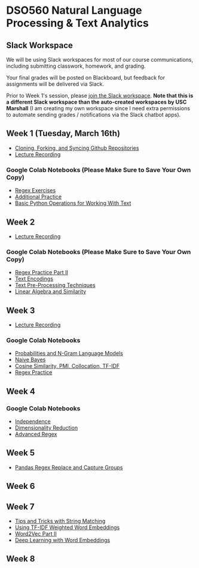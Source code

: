 # DSO560 Natural Language Processing & Text Analytics

## Slack Workspace

We will be using Slack workspaces for most of our course communications, including submitting
classwork, homework, and grading.

Your final grades will be posted on Blackboard, but feedback for assignments will be delivered via Slack.

Prior to Week 1's session, please [join the Slack workspace](https://join.slack.com/t/dso560textana-piq5399/shared_invite/zt-nlx7nesm-HlMz4BM7yDfj83E1HEQCUg). **Note that this is a different Slack workspace than the auto-created workspaces by USC Marshall** (I am creating my own workspace since I need extra permissions to automate sending grades / notifications via the Slack chatbot apps).

## Week 1 (Tuesday, March 16th)

* [Cloning, Forking, and Syncing Github Repositories](https://www.youtube.com/watch?v=vRxUGhMYHGQ&feature=youtu.be)
* [Lecture Recording](https://usc.zoom.us/rec/share/GFDE-mobQCeuWNfC1-JMInNRRFYwcfUguSZp-j0tlVaGvytH9Hl8VKoFf78niZBg.k_PYCEQDkdk3RC3m?startTime=1615944773000)

### Google Colab Notebooks (Please Make Sure to Save Your Own Copy)
* [Regex Exercises](https://colab.research.google.com/drive/1xWpB7ltOGRF_t020OKPS8uFSv-hgqIBb?usp=sharing)
* [Additional Practice](https://colab.research.google.com/drive/1219hBrQphxAmDuuIDj1buAaGy3tPjfN1?usp=sharing)
* [Basic Python Operations for Working With Text](https://colab.research.google.com/drive/10WBSpNgDDZkaidsgucs4suaAbYUgyuzA?usp=sharing)

## Week 2

* [Lecture Recording](https://usc.zoom.us/rec/share/aM2GQkc5S2QkidpWNQZB1rjDxcUO8qqcl-zSpFasSWiRorI2D0HhBgDXF5nvwgQK.caQX8IKfVhd8LACR?startTime=1616549879000)

### Google Colab Notebooks (Please Make Sure to Save Your Own Copy)
* [Regex Practice Part II](https://colab.research.google.com/drive/1XyN7gs-IB-ZCaEIkAT9Bwwi83A0QFP1j?usp=sharing)
* [Text Encodings](https://colab.research.google.com/drive/1JsvzZ7zKOS0iy32_4utsvyXp6CVQiKWn?usp=sharing)
* [Text Pre-Processing Techniques](https://colab.research.google.com/drive/1vzl4lJ5eG7xHZ_J_LZgU8uE8XpmFSU6g?usp=sharing)
* [Linear Algebra and Similarity](https://colab.research.google.com/drive/1Rb5-UrAFXTwQQ8nN25rsUfhx9kPueUN6?usp=sharing)

## Week 3

* [Lecture Recording](https://usc.zoom.us/rec/share/v7ZKjlZOLv-YPmyjuJieczGvC3CUsHr9KFl4zvMp_s5A6zAUCiDnLK0IYad6WEIP.Quisagp0VQUVtH-H?startTime=1617154333000)

### Google Colab Notebooks
* [Probabilities and N-Gram Language Models](https://colab.research.google.com/drive/1ZLUQYqSfpIgF4oOGFgXBczkCrRGkMtjL?usp=sharing)
* [Naive Bayes](https://colab.research.google.com/drive/1hu7S1_4T3NfmQuRFvjem4oEJbWw4mX3Q?usp=sharing)
* [Cosine Similarity, PMI, Collocation, TF-IDF](https://colab.research.google.com/drive/1UzPa_LobkrTx8TyekeDwpxfvCmJOf_wF?usp=sharing)
* [Regex Practice](https://colab.research.google.com/drive/1xQY4SzoJJN7FjqTcUWgFnDEq4kxWGTvF?usp=sharing)

## Week 4

### Google Colab Notebooks
* [Independence](https://colab.research.google.com/drive/1yyQ12ZI6PRtdyga6nyEOrJV1LmEp1eAR?usp=sharing)
* [Dimensionality Reduction](https://colab.research.google.com/drive/1cV73JTMmigA0IT7wxpABn-zMUtWJFB-x?usp=sharing)
* [Advanced Regex](https://colab.research.google.com/drive/1KWmT7L9UZZ3GkJWQEDp1r9moT1aF8r8M?usp=sharing)


## Week 5
* [Pandas Regex Replace and Capture Groups](https://colab.research.google.com/drive/1ta0FiGxNY1WLc9VOf0Yl8gO7utp1TR-R?usp=sharing)

## Week 6


## Week 7
* [Tips and Tricks with String Matching](https://colab.research.google.com/drive/1zlNn20OUx1dJwN8oyLb6Q4OpPoRoOTcC?usp=sharing)
* [Using TF-IDF Weighted Word Embeddings](https://colab.research.google.com/drive/1CZa723-_mDmNJPG2oiExgWYF9nqbueeY?usp=sharing)
* [Word2Vec Part II](https://colab.research.google.com/drive/1IYWXde5jQxD-4k0hGy7mkSRh_kueoohX?usp=sharing)
* [Deep Learning with Word Embeddings](https://colab.research.google.com/github/ychennay/dso-560-nlp-text-analytics-SPRING-2021/blob/main/Week%207/Deep%20Learning%20with%20Word%20Embeddings.ipynb#scrollTo=TR0hsaNmN5xc)

## Week 8
